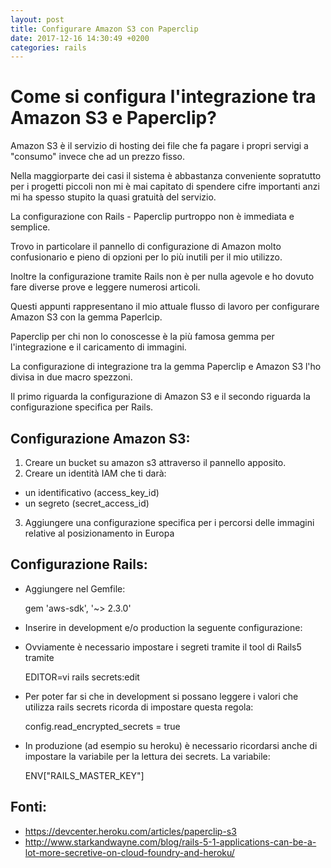 ```yaml
---
layout: post
title: Configurare Amazon S3 con Paperclip
date: 2017-12-16 14:30:49 +0200
categories: rails
---
```


# Come si configura l'integrazione tra Amazon S3 e Paperclip?

Amazon S3 è il servizio di hosting dei file che fa pagare i propri servigi a "consumo" invece che ad un prezzo fisso.

Nella maggiorparte dei casi il sistema è abbastanza conveniente sopratutto per i progetti piccoli non mi è mai capitato di spendere cifre importanti anzi mi ha spesso stupito la quasi gratuità del servizio.

La configurazione con Rails - Paperclip purtroppo non è immediata e semplice.

Trovo in particolare il pannello di configurazione di Amazon molto confusionario e pieno di opzioni per lo più inutili per il mio utilizzo.

Inoltre la configurazione tramite Rails non è per nulla agevole e ho dovuto fare diverse prove e leggere numerosi articoli.

Questi appunti rappresentano il mio attuale flusso di lavoro per configurare Amazon S3 con la gemma Paperlcip.

Paperclip per chi non lo conoscesse è la più famosa gemma per l'integrazione e il caricamento di immagini.

La configurazione di integrazione tra la gemma Paperclip e Amazon S3 l'ho divisa in due macro spezzoni.

Il primo riguarda la configurazione di Amazon S3 e il secondo riguarda la configurazione specifica per Rails.

## Configurazione Amazon S3:

1. Creare un bucket su amazon s3 attraverso il pannello apposito.
2. Creare un identità IAM che ti darà:
  - un identificativo (access_key_id)
  - un segreto (secret_access_id)
3. Aggiungere una configurazione specifica per i percorsi delle immagini relative al posizionamento in Europa

  <script src="https://gist.github.com/simonini/9d5341413d70bef99077bfe24c44bf3b.js"></script>


## Configurazione Rails:

- Aggiungere nel Gemfile:

    gem 'aws-sdk', '~> 2.3.0'

- Inserire in development e/o production la seguente configurazione:

   <script src="https://gist.github.com/simonini/948c94aeb337e44e54e5480c92907104.js"></script>

- Ovviamente è necessario impostare i segreti tramite il tool di Rails5 tramite

    EDITOR=vi rails secrets:edit

- Per poter far si che in development si possano leggere i valori che utilizza rails secrets ricorda di impostare questa regola:

    config.read_encrypted_secrets = true  

- In produzione (ad esempio su heroku) è necessario ricordarsi anche di impostare la variabile per la lettura dei secrets. La variabile:


    ENV["RAILS_MASTER_KEY"]


## Fonti:

- https://devcenter.heroku.com/articles/paperclip-s3
- http://www.starkandwayne.com/blog/rails-5-1-applications-can-be-a-lot-more-secretive-on-cloud-foundry-and-heroku/
